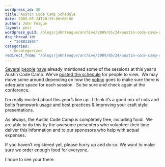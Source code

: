 ```yaml
---
wordpress_id: 30
title: Austin Code Camp Schedule
date: 2009-05-24T20:39:00+00:00
author: John Teague
layout: post
wordpress_guid: /blogs/johnteague/archive/2009/05/24/austin-code-camp-schedule.aspx
dsq_thread_id:
  - "268033801"
categories:
  - Uncategorized
redirect_from: "/blogs/johnteague/archive/2009/05/24/austin-code-camp-schedule.aspx/"
---
```

[Several](/blogs/hex/archive/2009/05/16/austin-code-camp-sessions-voting-results.aspx) [people](/blogs/chad_myers/archive/2009/05/17/austin-codecamp-09-quite-possibly-better-than-bacon.aspx) [have](http://devlicious.com/blogs/anne_epstein/archive/2009/05/17/austin-code-camp-2009.aspx) already mentioned some of the sessions at this year&#8217;s Austin Code Camp. We&#8217;ve [posted the schedule](http://www.adnug.org/austincodecamp09 "Austin Code Camp 09") for people to view.&nbsp; We may move some around depending on how the [voting](http://www.adnug.org/AustinCodeCamp09/Proposal/List "Vote for sessions") goes to make sure there is adequate space for each session.&nbsp; So be sure and check again at the conference.

I&#8217;m really excited about this year&#8217;s line up.&nbsp; I think it&#8217;s a good mix of nuts and bolts framework usage and best practices & improving your craft style presentations.

As always, the Austin Code Camp is completely free, including food.&nbsp; We are able to do this by the awesome presenters who volunteer their time deliver this information and to our sponosors who help with actual expenses.

If you haven&#8217;t registered yet, please hurry up and do so. We want to make sure we order enough food for everyone.

I hope to see your there.